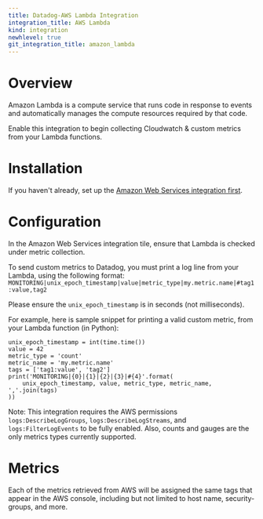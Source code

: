 ```yaml
---
title: Datadog-AWS Lambda Integration
integration_title: AWS Lambda
kind: integration
newhlevel: true
git_integration_title: amazon_lambda
---
```


# Overview

Amazon Lambda is a compute service that runs code in response to events and automatically manages the compute resources required by that code.

Enable this integration to begin collecting Cloudwatch & custom metrics from your Lambda functions.

# Installation

If you haven't already, set up the [Amazon Web Services integration first](/integrations/aws).

# Configuration

In the Amazon Web Services integration tile, ensure that Lambda is checked under metric collection.

To send custom metrics to Datadog, you must print a log line from your Lambda, using the following format:
`MONITORING|unix_epoch_timestamp|value|metric_type|my.metric.name|#tag1:value,tag2`

Please ensure the `unix_epoch_timestamp` is in seconds (not milliseconds).

For example, here is sample snippet for printing a valid custom metric, from your Lambda function (in Python):

~~~
unix_epoch_timestamp = int(time.time())
value = 42
metric_type = 'count'
metric_name = 'my.metric.name'
tags = ['tag1:value', 'tag2']
print('MONITORING|{0}|{1}|{2}|{3}|#{4}'.format(
    unix_epoch_timestamp, value, metric_type, metric_name, ','.join(tags)
))
~~~

Note: This integration requires the AWS permissions `logs:DescribeLogGroups`, `logs:DescribeLogStreams`, and `logs:FilterLogEvents` to be fully enabled. Also, counts and gauges are the only metrics types currently supported.

# Metrics

 

Each of the metrics retrieved from AWS will be assigned the same tags that appear in the AWS console, including but not limited to host name, security-groups, and more.
